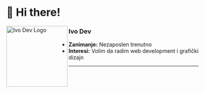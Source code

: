 # 👋 Hi there!

<img align="left" src="https://i.imgur.com/4wNm9aC.png" alt="Ivo Dev Logo" width="160"/>

### Ivo Dev

-   **Zanimanje:** Nezaposlen trenutno
-   **Interesi:** Volim da radim web development i grafički dizajn

---

